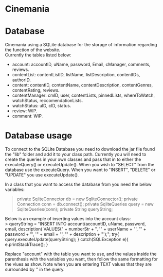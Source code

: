 # Cinemania


# Database
Cinemania using a SQLite database for the storage of information regarding the function of the website.  
Currently the tables listed below:
- account: accountID, uName, password, Email, cManager, comments, reviews.
- contentList: contentListID, listName, listDescription, contentIDs, authorID.
- content: contentID, contentName, contentDescription, contentGenres, contentRating, reviews.  
- contentManager: cmID, user, contentLists, pinnedLists, whereToWatch, watchStatus, reccomendationLists.
- watchStatus: uID, cID, status.
- review: WIP.
- comment: WIP.

# Database usage
To connect to the SQLite Database you need to download the jar file found the "lib" folder and add it to your class path.
Currently you will need to create the queries in your own classes and pass that in to either the executeQuery() or executeUpdate(). When you wish to "SELECT" from the database use the executeQuery. When you want to "INSERT", "DELETE" or "UPDATE" you use executeUpdate().

In a class that you want to access the database from you need the below variables: 
> private SqliteConnector db = new SqliteConnector();
> private Connection conn = db.connect();
> private SqliteQueries query = new SqliteQueries(conn);
> private String queryString;
    
Below is an example of inserting values into the account class:<br>
        > queryString = "INSERT INTO account(accountID, uName, password, email, description) VALUES(" + numberStr + ", '" + userName + "', '" + password + "', '" + email + "', '" + description + "');";
        try{
        query.executeUpdate(queryString);
        } catch(SQLException e){
            e.printStackTrace();
        }
        
Replace "account" with the table you want to use, and the values inside the parenthesis with the variables you want, then follow the same formatting for the vlues as show. Note when you are entering TEXT values that they are surrounded by '' in the query.
